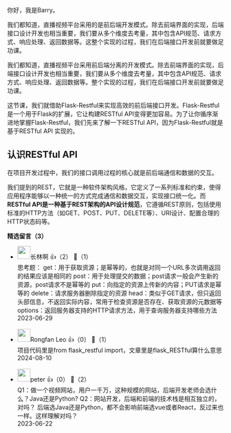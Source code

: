 你好，我是Barry。

我们都知道，直播视频平台采用的是前后端开发模式。除去前端界面的实现，后端接口设计开发也相当重要，我们要从多个维度去考量，其中包含API规范、请求方式、响应处理、返回数据等。这整个实现的过程，我们在后端接口开发前就要做足功课。

我们都知道，直播视频平台采用前后端分离的开发模式。除去前端界面的实现，后端接口设计开发也相当重要，我们要从多个维度去考量，其中包含API规范、请求方式、响应处理、返回数据等。整个实现的过程，我们在后端接口开发前就要做足功课。

这节课，我们就借助Flask-Restful来实现高效的前后端接口开发。Flask-Restful是一个用于Flask的扩展，它让构建RESTful API变得更加容易。为了让你循序渐进地掌握Flask-Restful，我们先来了解一下RESTful API，因为Flask-Restful就是基于RESTful APl 实现的。

## 认识RESTful API

在项目开发过程中，我们的接口调用过程的核心就是前后端通信和数据的交互。

我们提到的REST，它就是一种软件架构风格，它定义了一系列标准和约束，使得应用程序能够以一种统一的方式完成通信和数据交互，实现接口统一化。而**RESTful API是一种基于REST架构的API设计规范**，它遵循REST原则，包括使用标准的HTTP方法（如GET、POST、PUT、DELETE等）、URI设计、配置合理的HTTP状态码等。
<div><strong>精选留言（3）</strong></div><ul>
<li><img src="https://static001.geekbang.org/account/avatar/00/1a/0e/df/a64b3146.jpg" width="30px"><span>长林啊</span> 👍（2） 💬（1）<div>思考题：
get：用于获取资源；是幂等的，也就是对同一个URL多次调用返回的结果应该是相同的
post：用于处理提交的数据；post请求一般会产生新的资源，post请求不是幂等的
put：向指定的资源上传新的内容；PUT请求是幂等的
delete：请求服务器删除指定的资源
head：类似于GET请求，但只返回头部信息，不返回实际内容，常用于检查资源是否存在、获取资源的元数据等
options：返回服务器支持的HTTP请求方法，用于查询服务器支持哪些方法</div>2023-06-29</li><br/><li><img src="https://static001.geekbang.org/account/avatar/00/1a/85/4e/1cecdfba.jpg" width="30px"><span>Rongfan Leo</span> 👍（0） 💬（1）<div>项目代码里是from flask_restful import，文章里是flask_RESTful算什么意思
</div>2024-08-10</li><br/><li><img src="https://static001.geekbang.org/account/avatar/00/10/25/87/f3a69d1b.jpg" width="30px"><span>peter</span> 👍（0） 💬（2）<div>Q1：做一个视频网站，用户一千万，这种规模的网站，后端开发老师会选什么？Java还是Python?
Q2：网站开发，后端和前端的技术栈是相互独立的，对吗？
后端选Java还是Python，都不会影响前端选vue或者React，反过来也一样。这样理解对吗？</div>2023-06-22</li><br/>
</ul>